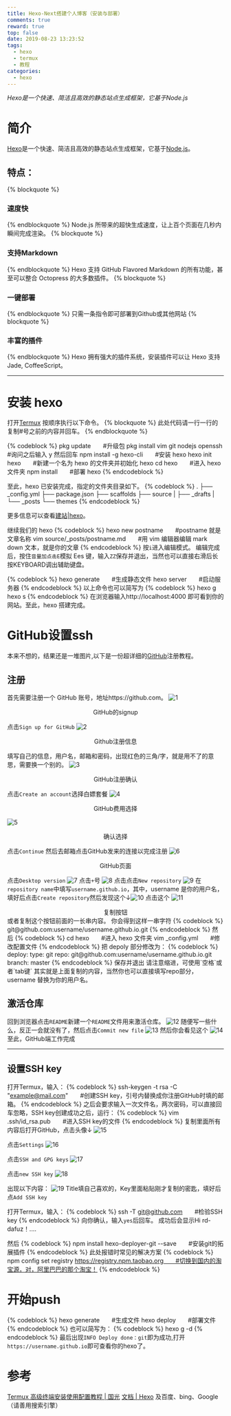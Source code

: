 ```yaml
---
title: Hexo-Next搭建个人博客（安装与部署）
comments: true
reward: true
top: false
date: 2019-08-23 13:23:52
tags: 
  - hexo
  - termux
  - 教程
categories:
  - hexo
---
```

*Hexo是一个快速、简洁且高效的静态站点生成框架，它基于Node.js*
<!-- more -->
# 简介
[Hexo](https://hexo.io/zh-cn/)是一个快速、简洁且高效的静态站点生成框架，它基于[Node.js](https://nodejs.org/en/)。
## 特点：
{% blockquote %}
### 速度快
{% endblockquote %}
Node.js 所带来的超快生成速度，让上百个页面在几秒内瞬间完成渲染。
{% blockquote %}
### 支持Markdown
{% endblockquote %}
Hexo 支持 GitHub Flavored Markdown 的所有功能，甚至可以整合 Octopress 的大多数插件。
{% blockquote %}
### 一键部署
{% endblockquote %}
只需一条指令即可部署到Github或其他网站
{% blockquote %}
### 丰富的插件
{% endblockquote %}
Hexo 拥有强大的插件系统，安装插件可以让 Hexo 支持 Jade, CoffeeScript。

---

# 安装 hexo
打开[Termux](https://termux.com/)
按顺序执行以下命令。
{% blockquote %}
此处代码请一行一行的复制#号之前的内容并回车。
{% endblockquote %}

{% codeblock %}
pkg update　　#升级包
pkg install vim git nodejs openssh　　#询问之后输入 y 然后回车
npm install -g hexo-cli　　#安装 hexo
hexo init hexo　　#新建一个名为 hexo 的文件夹并初始化 hexo
cd hexo　　#进入 hexo 文件夹
npm install　　#部署 hexo
{% endcodeblock %}

至此，hexo 已安装完成，指定的文件夹目录如下。
{% codeblock %}
.
├── _config.yml
├── package.json
├── scaffolds
├── source
|   ├── _drafts
|   └── _posts
└── themes
{% endcodeblock %}

更多信息可以查看[建站|hexo](https://hexo.io/zh-cn/docs/setup)。

继续我们的 hexo
{% codeblock %}
hexo new postname　　#postname 就是文章名称
vim source/_posts/postname.md　　#用 vim 编辑器编辑 mark down 文本，就是你的文章
{% endcodeblock %}
按`i`进入编辑模式。
编辑完成后，按住`音量加点击E`模拟 Ees 键，输入`ZZ`保存并退出，当然也可以直接右滑后长按KEYBOARD调出辅助键盘。

{% codeblock %}
hexo generate　　#生成静态文件
hexo server　　#启动服务器
{% endcodeblock %}
以上命令也可以简写为
{% codeblock %}
hexo g
hexo s
{% endcodeblock %}
在浏览器输入http://localhost:4000 即可看到你的网站。至此，hexo 搭建完成。


# GitHub设置ssh
本来不想的，结果还是一堆图片,以下是一份超详细的[GitHub](https://github.com)注册教程。

## 注册
首先需要注册一个 GitHub 账号，地址https://github.com。
![1](https://res.cloudinary.com/q2438175594/image/upload/v1566541198/Hexo-Next%E6%90%AD%E5%BB%BA%E4%B8%AA%E4%BA%BA%E5%8D%9A%E5%AE%A2%EF%BC%88%E5%AE%89%E8%A3%85%E4%B8%8E%E9%83%A8%E7%BD%B2%EF%BC%89/1.png)
<center>GitHub的signup</center>

点击`Sign up for GitHub`
![2](https://res.cloudinary.com/q2438175594/image/upload/v1566541410/Hexo-Next%E6%90%AD%E5%BB%BA%E4%B8%AA%E4%BA%BA%E5%8D%9A%E5%AE%A2%EF%BC%88%E5%AE%89%E8%A3%85%E4%B8%8E%E9%83%A8%E7%BD%B2%EF%BC%89/2.png)
<center>Github注册信息</center>

填写自己的信息，用户名，邮箱和密码，出现红色的三角/字，就是用不了的意思，需要换一个别的。
![3](https://res.cloudinary.com/q2438175594/image/upload/v1566541469/Hexo-Next%E6%90%AD%E5%BB%BA%E4%B8%AA%E4%BA%BA%E5%8D%9A%E5%AE%A2%EF%BC%88%E5%AE%89%E8%A3%85%E4%B8%8E%E9%83%A8%E7%BD%B2%EF%BC%89/3.png)
<center>GitHub注册确认</center>

点击`Create an account`选择白嫖套餐
![4](https://res.cloudinary.com/q2438175594/image/upload/v1566541513/Hexo-Next%E6%90%AD%E5%BB%BA%E4%B8%AA%E4%BA%BA%E5%8D%9A%E5%AE%A2%EF%BC%88%E5%AE%89%E8%A3%85%E4%B8%8E%E9%83%A8%E7%BD%B2%EF%BC%89/4.png)
<center>GitHub费用选择</center>

![5](https://res.cloudinary.com/q2438175594/image/upload/v1566541573/Hexo-Next%E6%90%AD%E5%BB%BA%E4%B8%AA%E4%BA%BA%E5%8D%9A%E5%AE%A2%EF%BC%88%E5%AE%89%E8%A3%85%E4%B8%8E%E9%83%A8%E7%BD%B2%EF%BC%89/5.png)
<center>确认选择</center>

点击`Continue`
然后去邮箱点击GitHub发来的连接以完成注册
![6](https://res.cloudinary.com/q2438175594/image/upload/v1566541620/Hexo-Next%E6%90%AD%E5%BB%BA%E4%B8%AA%E4%BA%BA%E5%8D%9A%E5%AE%A2%EF%BC%88%E5%AE%89%E8%A3%85%E4%B8%8E%E9%83%A8%E7%BD%B2%EF%BC%89/6.png)
<center>GitHub页面</center>

点击`Desktop version`
![7](https://res.cloudinary.com/q2438175594/image/upload/v1566541662/Hexo-Next%E6%90%AD%E5%BB%BA%E4%B8%AA%E4%BA%BA%E5%8D%9A%E5%AE%A2%EF%BC%88%E5%AE%89%E8%A3%85%E4%B8%8E%E9%83%A8%E7%BD%B2%EF%BC%89/7.png)
点击`+`号
![8](https://res.cloudinary.com/q2438175594/image/upload/v1566541728/Hexo-Next%E6%90%AD%E5%BB%BA%E4%B8%AA%E4%BA%BA%E5%8D%9A%E5%AE%A2%EF%BC%88%E5%AE%89%E8%A3%85%E4%B8%8E%E9%83%A8%E7%BD%B2%EF%BC%89/8.png)
点击点击`New repository`
![9](https://res.cloudinary.com/q2438175594/image/upload/v1566541781/Hexo-Next%E6%90%AD%E5%BB%BA%E4%B8%AA%E4%BA%BA%E5%8D%9A%E5%AE%A2%EF%BC%88%E5%AE%89%E8%A3%85%E4%B8%8E%E9%83%A8%E7%BD%B2%EF%BC%89/9.png)
在`repository name`中填写`username.github.io`，其中，username 是你的用户名，填好后点击`Create repository`然后发现这个↓![10](https://res.cloudinary.com/q2438175594/image/upload/v1566541830/Hexo-Next%E6%90%AD%E5%BB%BA%E4%B8%AA%E4%BA%BA%E5%8D%9A%E5%AE%A2%EF%BC%88%E5%AE%89%E8%A3%85%E4%B8%8E%E9%83%A8%E7%BD%B2%EF%BC%89/10.png)
点击这个
![11](https://res.cloudinary.com/q2438175594/image/upload/v1566541879/Hexo-Next%E6%90%AD%E5%BB%BA%E4%B8%AA%E4%BA%BA%E5%8D%9A%E5%AE%A2%EF%BC%88%E5%AE%89%E8%A3%85%E4%B8%8E%E9%83%A8%E7%BD%B2%EF%BC%89/11.png)
<center>复制按钮</center>
或者复制这个按钮前面的一长串内容。
你会得到这样一串字符
{% codeblock %}
git@github.com:username/username.github.io.git
{% endcodeblock %}
然后
{% codeblock %}
cd hexo　　#进入 hexo 文件夹
vim _config.yml　　#修改配置文件
{% endcodeblock %}
把 depoly 部分修改为：
{% codeblock %}
deploy:
  type: git
  repo: git@github.com:username/username.github.io.git
  branch: master
{% endcodeblock %}
保存并退出
请注意缩进，可使用`空格`或者`tab键`
其实就是上面复制的内容，当然你也可以直接填写repo部分，username 替换为你的用户名。

## 激活仓库
回到浏览器点击`README`新建一个`README`文件用来激活仓库。
![12](https://res.cloudinary.com/q2438175594/image/upload/v1566541931/Hexo-Next%E6%90%AD%E5%BB%BA%E4%B8%AA%E4%BA%BA%E5%8D%9A%E5%AE%A2%EF%BC%88%E5%AE%89%E8%A3%85%E4%B8%8E%E9%83%A8%E7%BD%B2%EF%BC%89/12.png)
随便写一些什么，反正一会就没有了，然后点击`Commit new file`
![13](https://res.cloudinary.com/q2438175594/image/upload/v1566541995/Hexo-Next%E6%90%AD%E5%BB%BA%E4%B8%AA%E4%BA%BA%E5%8D%9A%E5%AE%A2%EF%BC%88%E5%AE%89%E8%A3%85%E4%B8%8E%E9%83%A8%E7%BD%B2%EF%BC%89/13.png)
然后你会看见这个
![14](https://res.cloudinary.com/q2438175594/image/upload/v1566542065/Hexo-Next%E6%90%AD%E5%BB%BA%E4%B8%AA%E4%BA%BA%E5%8D%9A%E5%AE%A2%EF%BC%88%E5%AE%89%E8%A3%85%E4%B8%8E%E9%83%A8%E7%BD%B2%EF%BC%89/14.png)
至此，GitHub端工作完成

---

## 设置SSH key
打开Termux，输入：
{% codeblock %}
ssh-keygen -t rsa -C "example@mail.com"　　#创建SSH key，引号内替换成你注册GitHub时填的邮箱。
{% endcodeblock %}
之后会要求输入一次文件名，两次密码，可以直接回车忽略，SSH key创建成功之后，运行：
{% codeblock %}
vim .ssh/id_rsa.pub　　#进入SSH key的文件
{% endcodeblock %}
复制里面所有内容后打开GitHub，点击头像↓
![15](https://res.cloudinary.com/q2438175594/image/upload/v1566542125/Hexo-Next%E6%90%AD%E5%BB%BA%E4%B8%AA%E4%BA%BA%E5%8D%9A%E5%AE%A2%EF%BC%88%E5%AE%89%E8%A3%85%E4%B8%8E%E9%83%A8%E7%BD%B2%EF%BC%89/15.png)

点击`Settings`
![16](https://res.cloudinary.com/q2438175594/image/upload/v1566542181/Hexo-Next%E6%90%AD%E5%BB%BA%E4%B8%AA%E4%BA%BA%E5%8D%9A%E5%AE%A2%EF%BC%88%E5%AE%89%E8%A3%85%E4%B8%8E%E9%83%A8%E7%BD%B2%EF%BC%89/16.png)

点击`SSH and GPG keys`
![17](https://res.cloudinary.com/q2438175594/image/upload/v1566542240/Hexo-Next%E6%90%AD%E5%BB%BA%E4%B8%AA%E4%BA%BA%E5%8D%9A%E5%AE%A2%EF%BC%88%E5%AE%89%E8%A3%85%E4%B8%8E%E9%83%A8%E7%BD%B2%EF%BC%89/17.png)

点击`new SSH key`
![18](https://res.cloudinary.com/q2438175594/image/upload/v1566542297/Hexo-Next%E6%90%AD%E5%BB%BA%E4%B8%AA%E4%BA%BA%E5%8D%9A%E5%AE%A2%EF%BC%88%E5%AE%89%E8%A3%85%E4%B8%8E%E9%83%A8%E7%BD%B2%EF%BC%89/18.jpg)

出现以下内容：
![19](https://res.cloudinary.com/q2438175594/image/upload/v1566542364/Hexo-Next%E6%90%AD%E5%BB%BA%E4%B8%AA%E4%BA%BA%E5%8D%9A%E5%AE%A2%EF%BC%88%E5%AE%89%E8%A3%85%E4%B8%8E%E9%83%A8%E7%BD%B2%EF%BC%89/19.png)
Title填自己喜欢的，Key里面粘贴刚才复制的密匙，填好后点`Add SSH key`

打开Termux，输入：
{% codeblock %}
ssh -T git@github.com　　#检验SSH key
{% endcodeblock %}
向你确认，输入`yes`后回车。
成功后会显示Hi rd-dafuz！....

然后
{% codeblock %}
npm install hexo-deployer-git --save　　#安装git的拓展插件
{% endcodeblock %}
此处报错时常见的解决方案
{% codeblock %}
npm config set registry https://registry.npm.taobao.org　　#切换到国内的淘宝源，对，阿里巴巴的那个淘宝！
{% endcodeblock %}


# 开始push
{% codeblock %}
hexo generate　　#生成文件
hexo deploy　　#部署文件
{% endcodeblock %}
也可以简写为：
{% codeblock %}
hexo g -d
{% endcodeblock %}
最后出现`INFO Deploy done：git`即为成功,打开`https://username.github.io`即可查看你的hexo了。


# 参考
[Termux 高级终端安装使用配置教程 | 国光](https://www.sqlsec.com/2018/05/termux.html)
[文档 | Hexo](https://hexo.io/zh-cn/docs/)
及百度、bing、Google （请善用搜索引擎）
